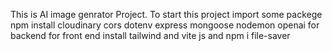 This is AI image genrator Project. 
To start this project import some packege 
npm install cloudinary cors dotenv express mongoose nodemon openai for backend 
for front end install tailwind and vite js and npm i file-saver 
